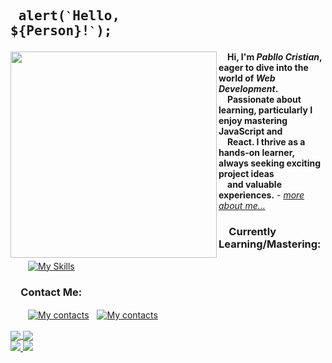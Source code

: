 ## <pre> alert(`` ` ``Hello, ${Person}!`` ` ``); </pre>
<img src="https://user-images.githubusercontent.com/74038190/212750996-938b257b-266c-45a7-9af7-655341c0f58b.gif" align="left" width="330px"> &emsp;<b>Hi, I'm _Pabllo Cristian_, eager to dive into the world of _Web Development_.<br />&emsp;Passionate about learning, particularly I enjoy mastering JavaScript and<br />&emsp;React. I thrive as a hands-on learner, always seeking exciting project ideas<br />&emsp;and valuable experiences.</b> - <a href="https://ikpc.github.io/portfolio/"><i>more about me...</i></a>

### &emsp;Currently Learning/Mastering:
&emsp;&emsp;[![My Skills](https://skillicons.dev/icons?i=js,html,css,react,tailwind,vscode)](https://skillicons.dev)

### &emsp;Contact Me:
&emsp;&emsp;[![My contacts](https://skillicons.dev/icons?i=linkedin)](https://www.linkedin.com/in/pabllo-cristian-f-a926062b3)ﾠ[![My contacts](https://skillicons.dev/icons?i=gmail)](mailto:pabllo.dev@gmail.com)

<a href="https://github.com/IkPc/github-readme-stats">
  <img align="center" src="https://github-readme-stats.vercel.app/api?username=IkPc&show_icons=true&theme=tokyonight&card_width=320" />
</a>
<a href="https://github.com/IkPc/convoychat">
  <img align="center" src="https://github-readme-stats.vercel.app/api/top-langs?username=IkPc&size_weight=0.5&count_weight=0.5&layout=donut&card_width=320&theme=tokyonight" />
</a><br/>
<a href="https://github.com/anuraghazra/convoychat">
  <img align="bottom" src="https://github-readme-stats.vercel.app/api/pin/?username=IkPc&repo=portfolio&theme=tokyonight" />
</a>
<a href="https://github.com/anuraghazra/convoychat">
  <img align="bottom" src="https://github-readme-stats.vercel.app/api/pin/?username=IkPc&repo=Curriculum-Vitae&theme=tokyonight" />
</a>
